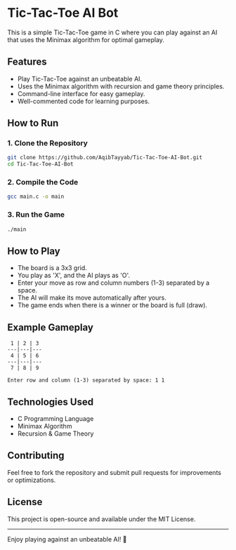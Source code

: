 # Tic-Tac-Toe AI Bot

This is a simple Tic-Tac-Toe game in C where you can play against an AI that uses the Minimax algorithm for optimal gameplay.

## Features
- Play Tic-Tac-Toe against an unbeatable AI.
- Uses the Minimax algorithm with recursion and game theory principles.
- Command-line interface for easy gameplay.
- Well-commented code for learning purposes.

## How to Run

### 1. Clone the Repository
```sh
git clone https://github.com/AqibTayyab/Tic-Tac-Toe-AI-Bot.git
cd Tic-Tac-Toe-AI-Bot
```

### 2. Compile the Code
```sh
gcc main.c -o main
```

### 3. Run the Game
```sh
./main
```

## How to Play
- The board is a 3x3 grid.
- You play as 'X', and the AI plays as 'O'.
- Enter your move as row and column numbers (1-3) separated by a space.
- The AI will make its move automatically after yours.
- The game ends when there is a winner or the board is full (draw).

## Example Gameplay
```
 1 | 2 | 3
---|---|---
 4 | 5 | 6
---|---|---
 7 | 8 | 9

Enter row and column (1-3) separated by space: 1 1
```

## Technologies Used
- C Programming Language
- Minimax Algorithm
- Recursion & Game Theory

## Contributing
Feel free to fork the repository and submit pull requests for improvements or optimizations.

## License
This project is open-source and available under the MIT License.

---

Enjoy playing against an unbeatable AI! 🤖

